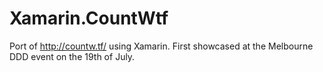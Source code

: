 Xamarin.CountWtf
================

Port of http://countw.tf/ using Xamarin.  First showcased at the Melbourne DDD event on the 19th of July.
